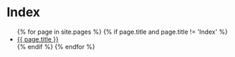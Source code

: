 # Index

<ul>
{% for page in site.pages %}
{% if page.title and page.title != 'Index' %}
  <li><a href="{{ page.url | relative_url }}">{{ page.title }}</a></li>
{% endif %}
{% endfor %}
</ul>
